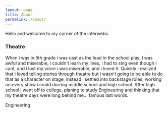 ```yaml
---
layout: page
title: About
permalink: /about/
---
```


Hello and welcome to my corner of the interwebs.

<h3>Theatre</h3>

When i was in 5th grade i was cast as the lead in the school play. I was awful and miserable, i couldn't learn my lines, i had to sing even though i cant, and i lost my voice i was miserable, and i loved it. Quickly i realized that i loved telling stories through theatre but i wasn't going to be able to do that as a character on stage, instead i settled into backstage roles, working on every show i could durring middle school and high school. After high school i went off to college, planing to study Engineering and thinking that my theatre days were long behind me... famous last words.



Engineering
